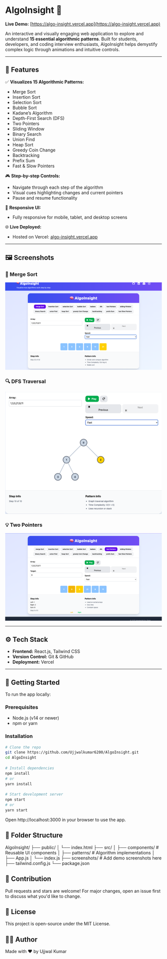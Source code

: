 # AlgoInsight 🚀

**Live Demo:** [https://algo-insight.vercel.app](https://algo-insight.vercel.app)

An interactive and visually engaging web application to explore and understand **15 essential algorithmic patterns**. Built for students, developers, and coding interview enthusiasts, AlgoInsight helps demystify complex logic through animations and intuitive controls.

---

## 🧠 Features

✅ **Visualizes 15 Algorithmic Patterns:**

- Merge Sort  
- Insertion Sort  
- Selection Sort  
- Bubble Sort  
- Kadane’s Algorithm  
- Depth-First Search (DFS)  
- Two Pointers  
- Sliding Window  
- Binary Search  
- Union Find  
- Heap Sort  
- Greedy Coin Change  
- Backtracking  
- Prefix Sum  
- Fast & Slow Pointers  

🎮 **Step-by-step Controls:**
- Navigate through each step of the algorithm
- Visual cues highlighting changes and current pointers
- Pause and resume functionality

📱 **Responsive UI:**
- Fully responsive for mobile, tablet, and desktop screens

🌐 **Live Deployed:**  
- Hosted on Vercel: [algo-insight.vercel.app](https://algo-insight.vercel.app)

---

## 🖼️ Screenshots


### 🧩 Merge Sort
![Merge Sort](./screenshots/merge_sort.png)

### 🔍 DFS Traversal
![DFS](./screenshots/dfs_traversal.png)

### 💡 Two Pointers
![Two Pointers](./screenshots/two_pointers.png)

---

## ⚙️ Tech Stack

- **Frontend:** React.js, Tailwind CSS
- **Version Control:** Git & GitHub
- **Deployment:** Vercel

---

## 🚀 Getting Started

To run the app locally:

### Prerequisites

- Node.js (v14 or newer)
- npm or yarn

### Installation

```bash
# Clone the repo
git clone https://github.com/Ujjwalkumar6200/AlgoInsight.git
cd AlgoInsight

# Install dependencies
npm install
# or
yarn install

# Start development server
npm start
# or
yarn start
```

Open http://localhost:3000 in your browser to use the app.

## 📁 Folder Structure

AlgoInsight/
├── public/
│   └── index.html
├── src/
│   ├── components/        # Reusable UI components
│   ├── patterns/          # Algorithm implementations
│   ├── App.js
│   └── index.js
├── screenshots/           # Add demo screenshots here
├── tailwind.config.js
└── package.json


## 🤝 Contribution
Pull requests and stars are welcome! For major changes, open an issue first to discuss what you'd like to change.

## 📄 License
This project is open-source under the MIT License.

## 🧑‍💻 Author
Made with ❤️ by Ujjwal Kumar


